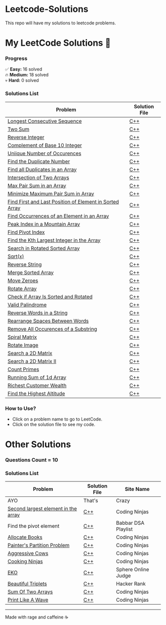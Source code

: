 # Leetcode-Solutions
This repo will have my solutions to leetcode problems.  


# My LeetCode Solutions 🚀

### **Progress**  
✅ **Easy:** 16 solved  
🔥 **Medium:** 18 solved  
💀 **Hard:** 0 solved  

### **Solutions List**  
| Problem | Solution File |
|---------|---------------|
|[Longest Consecutive Sequence](https://leetcode.com/problems/longest-consecutive-sequence/)|[C++](./Blind%2075/Medium/128-Longest_Consecutive_Sequence.cpp)|
| [Two Sum](https://leetcode.com/problems/two-sum) | [C++](./Blind%2075/Easy/1-Two_Sum.cpp) |
| [Reverse Integer](https://leetcode.com/problems/reverse-integer) | [C++](./General/7-Reverse_Integers.cpp) |  
| [Complement of Base 10 Integer](https://leetcode.com/problems/complement-of-base-10-integer) | [C++](./General/1009-Complement_of_Base_10_Integer.cpp) | 
| [Uniique Number of Occurences](https://leetcode.com/problems/unique-number-of-occurrences) | [C++](./General/1207-Unique_Number_of_Occurrences.cpp) | 
| [Find the Duplicate Number](https://leetcode.com/problems/find-the-duplicate-number) | [C++](./General/287-Find_the_Duplicate_Number.cpp) | 
| [Find all Duplicates in an Array](https://leetcode.com/problems/find-all-duplicates-in-an-array) | [C++](./General/442-Find_All_Duplicates_in_an_Array.cpp) | 
| [Intersection of Two Arrays](https://leetcode.com/problems/intersection-of-two-arrays) | [C++](./General/349-Intersection_of_Two_Arrays.cpp) | 
| [Max Pair Sum in an Array](https://leetcode.com/problems/max-pair-sum-in-an-array) | [C++](./General/2815-Max_Pair_Sum_in_an_Array.cpp) | 
| [Minimize Maximum Pair Sum in Array](https://leetcode.com/problems/minimize-maximum-pair-sum-in-array) | [C++](./General/1877-Minimize_Maximum_Pair_Sum_in_Array.cpp) | 
| [Find First and Last Position of Element in Sorted Array](https://leetcode.com/problems/find-first-and-last-position-of-element-in-sorted-array/) | [C++](./General/34-Find_First_and_Last_Position_of_Element_in_Sorted_Array.cpp) | 
| [Find Occurrences of an Element in an Array](https://leetcode.com/problems/find-occurrences-of-an-element-in-an-array) | [C++](./General/3159-Find_Occurrences_of_an_Element_in_an_Array.cpp) |
| [Peak Index in a Mountain Array](https://leetcode.com/problems/peak-index-in-a-mountain-array) | [C++](./General/852-Peak_Index_in_a_Mountain_Array.cpp) | 
| [Find Pivot Index](https://leetcode.com/problems/find-pivot-index) | [C++](./General/724-Find_Pivot_Index.cpp) | 
| [Find the Kth Largest Integer in the Array](https://leetcode.com/problems/find-the-kth-largest-integer-in-the-array) | [C++](./General/1985-Find_the_Kth_Largest_Integer_in_the_Array.cpp) | 
| [Search in Rotated Sorted Array](https://leetcode.com/problems/search-in-rotated-sorted-array) | [C++](./General/33-Search_in_Rotated_Sorted_Array.cpp) | 
| [Sqrt(x)](https://leetcode.com/problems/sqrtx) | [C++](./General/69-Sqrt(x).cpp) | 
| [Reverse String](https://leetcode.com/problems/reverse-string) | [C++](./General/344-Reverse_String.cpp) | 
| [Merge Sorted Array](https://leetcode.com/problems/merge-sorted-array) | [C++](./General/88-Merge_Sorted_Array.cpp) | 
| [Move Zeroes](https://leetcode.com/problems/move-zeroes) | [C++](./General/283-Move_Zeroes.cpp) | 
| [Rotate Array](https://leetcode.com/problems/rotate-array) | [C++](./General/189-Rotate_Array.cpp) | 
| [Check if Array Is Sorted and Rotated](https://leetcode.com/problems/check-if-array-is-sorted-and-rotated) | [C++](./General/1752-Check_if_Array_Is_Sorted_and_Rotated.cpp) | 
| [Valid Palindrome](https://leetcode.com/problems/valid-palindrome) | [C++](./General/125-Valid_Palindrome.cpp) | 
| [Reverse Words in a String](https://leetcode.com/problems/reverse-words-in-a-string) | [C++](./General/151-Reverse_Words_in_a_String.cpp) | 
| [Rearrange Spaces Between Words](https://leetcode.com/problems/rearrange-spaces-between-words) | [C++](./General/1592-Rearrange_Spaces_Between_Words.cpp) | 
| [Remove All Occurences of a Substring](https://leetcode.com/problems/remove-all-occurrences-of-a-substring) | [C++](./General/1910-Remove_All_Occurrences_of_a_Substring.cpp) | 
| [Spiral Matrix](https://leetcode.com/problems/spiral-matrix) | [C++](./General/54-Spiral_Matrix.cpp) | 
| [Rotate Image](https://leetcode.com/problems/rotate-image) | [C++](./General/48-Rotate_Image.cpp) | 
| [Search a 2D Matrix](https://leetcode.com/problems/search-a-2d-matrix) | [C++](./General/74-Search_a_2D_Matrix.cpp) | 
| [Search a 2D Matrix II](https://leetcode.com/problems/search-a-2d-matrix-ii) | [C++](./General/240-Search_a_2D_Matrix_II.cpp) | 
| [Count Primes](https://leetcode.com/problems/count-primes) | [C++](./General/204-Count_Primes.cpp) | 
| [Running Sum of 1d Array](https://leetcode.com/problems/running-sum-of-1d-array) | [C++](./General/1480-Running_Sum_of_1d_Array.cpp) | 
| [Richest Customer Wealth](https://leetcode.com/problems/richest-customer-wealth) | [C++](./General/1672-Richest_Customer_Wealth.cpp) | 
| [Find the Highest Altitude](https://leetcode.com/problems/find-the-highest-altitude) | [C++](./General/1732-Find_the_Highest_Altitude.cpp) | 

### **How to Use?**  
- Click on a problem name to go to LeetCode.  
- Click on the solution file to see my code.  


# Other Solutions

### **Questions Count = 10**

### **Solutions List**  
| Problem | Solution File | Site Name |
|---------|---------------|-----------|
|AYO|That's|Crazy|
|[Second largest element in the array](https://www.naukri.com/code360/problems/second-largest-element-in-the-array_873375)|[C++](./Others/Second_largest_element_in_the_array.cpp)|Coding Ninjas|
|Find the pivot element|[C++](./Others/Find_the_pivot_element.cpp)|Babbar DSA Playlist|
|[Allocate Books](https://www.naukri.com/code360/problems/allocate-books_1090540)|[C++](./Others/Allocate_Books.cpp)|Coding Ninjas|
|[Painter's Partition Problem](https://www.naukri.com/code360/problems/painter-s-partition-problem_1089557)|[C++](./Others/Painter's_Partition_Problem.cpp)|Coding Ninjas|
|[Aggressive Cows](https://www.naukri.com/code360/problems/aggressive-cows_1082559)|[C++](./Others/Aggressive_Cows.cpp)|Coding Ninjas|
|[Cooking Ninjas](https://www.naukri.com/code360/problems/cooking-ninjas_1164174?)|[C++](./Others/Cooking_Ninjas.cpp)|Coding Ninjas|
|[EKO](https://www.spoj.com/problems/EKO/)|[C++](./Others/EKO.cpp)|Sphere Online Judge|
|[Beautiful Triplets](https://www.hackerrank.com/challenges/beautiful-triplets/problem)|[C++](./Others/Beutiful_Triplets.cpp)|Hacker Rank|
|[Sum Of Two Arrays](https://www.naukri.com/code360/problem-details/sum-of-two-arrays_893186)|[C++](./Others/Sum_Of_Two_Arrays.cpp)|Coding Ninjas|
|[Print Like A Wave](https://www.naukri.com/code360/problems/print-like-a-wave_893268)|[C++](./Others/Print_Like_A_Wave.cpp)|Coding Ninjas|

---
Made with rage and caffeine ☕  

